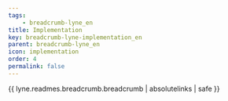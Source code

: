 ```yaml
---
tags: 
    - breadcrumb-lyne_en
title: Implementation
key: breadcrumb-lyne-implementation_en
parent: breadcrumb-lyne_en
icon: implementation
order: 4
permalink: false  
---
```

{{ lyne.readmes.breadcrumb.breadcrumb | absolutelinks | safe }}


